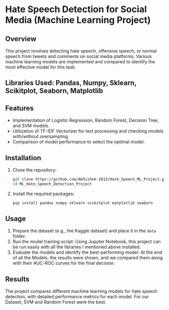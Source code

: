 # Hate Speech Detection for Social Media (Machine Learning Project)

## Overview
This project involves detecting hate speech, offensive speech, or normal speech from tweets and comments on social media platforms. Various machine learning models are implemented and compared to identify the most effective model for this task.
## Libraries Used: Pandas, Numpy, Sklearn, Scikitplot, Seaborn, Matplotlib

## Features
- Implementation of Logistic Regression, Random Forest, Decision Tree, and SVM models.
- Utilization of TF-IDF Vectorizer for text processing and checking models with/without oversampling.
- Comparison of model performance to select the optimal model.

## Installation
1. Clone the repository:
    ```bash
    git clone https://github.com/Abhishek-1613/Hate_Speech_ML_Project.git
    cd ML_Hate_Speech_Detection_Project
    ```
2. Install the required packages:
    ```bash
    pip install pandas numpy sklearn scikitplot matplotlib seaborn
    ```

## Usage
1. Prepare the dataset (e.g., the Kaggle dataset) and place it in the `data` folder.
2. Run the model training script:
    Using Jupyter Notebook, this project can be run easily with all the libraries I mentioned above installed.
3. Evaluate the models and identify the best-performing model:
    At the end of all the Models, the results were shown, and we compared them along with their AUC-ROC curves for the final decision.

## Results
The project compares different machine learning models for hate speech detection, with detailed performance metrics for each model. For our Dataset, SVM and Random Forest were the best.
